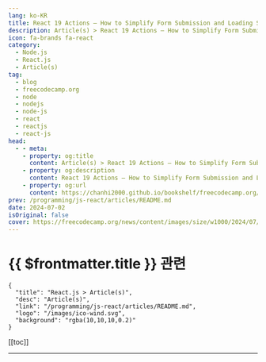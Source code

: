 ```yaml
---
lang: ko-KR
title: React 19 Actions – How to Simplify Form Submission and Loading States
description: Article(s) > React 19 Actions – How to Simplify Form Submission and Loading States
icon: fa-brands fa-react
category: 
  - Node.js
  - React.js
  - Article(s)
tag: 
  - blog
  - freecodecamp.org
  - node
  - nodejs
  - node-js
  - react
  - reactjs
  - react-js
head:
  - - meta:
    - property: og:title
      content: Article(s) > React 19 Actions – How to Simplify Form Submission and Loading States
    - property: og:description
      content: React 19 Actions – How to Simplify Form Submission and Loading States
    - property: og:url
      content: https://chanhi2000.github.io/bookshelf/freecodecamp.org/react-19-actions-simpliy-form-submission-and-loading-states.html
prev: /programming/js-react/articles/README.md
date: 2024-07-02
isOriginal: false
cover: https://freecodecamp.org/news/content/images/size/w1000/2024/07/React--1-.jpg
---
```


# {{ $frontmatter.title }} 관련

```component VPCard
{
  "title": "React.js > Article(s)",
  "desc": "Article(s)",
  "link": "/programming/js-react/articles/README.md",
  "logo": "/images/ico-wind.svg",
  "background": "rgba(10,10,10,0.2)"
}
```

[[toc]]

---

<SiteInfo
  name="React 19 Actions – How to Simplify Form Submission and Loading States"
  desc="React 19 introduces Actions, which are asynchronous functions. Actions are helpful in making form submissions easier. This tutorial dives into what Actions are and how to use them. You'll learn about:  1. The new React 19 feature, Actions  2. The new React 19 hooks, useActionState and useFormStatus ..."
  url="https://freecodecamp.org/news/react-19-actions-simpliy-form-submission-and-loading-states/"
  logo="https://cdn.freecodecamp.org/universal/favicons/favicon.ico"
  preview="https://freecodecamp.org/news/content/images/size/w1000/2024/07/React--1-.jpg"/>

<!-- TODO: 작성 -->

